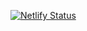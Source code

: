 [![Netlify Status](https://api.netlify.com/api/v1/badges/063ab050-d005-4a68-a3b1-d1cb48a8cdc8/deploy-status)](https://app.netlify.com/sites/fulugur-vividus-test-task/deploys)

